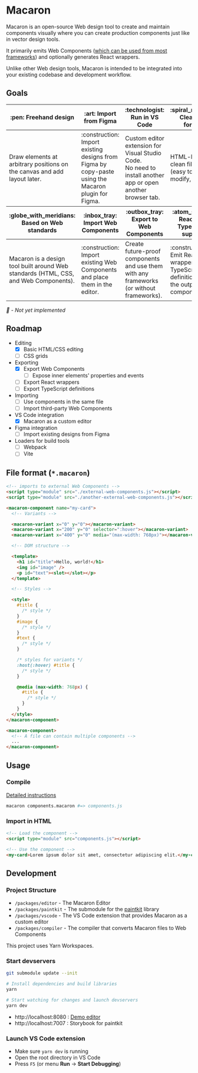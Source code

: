 # Macaron

Macaron is an open-source Web design tool to create and maintain components visually
where you can create production components just like in vector design tools.

It primarily emits Web Components ([which can be used from most frameworks](https://custom-elements-everywhere.com/)) and optionally generates React wrappers.

Unlike other Web design tools, Macaron is intended to be integrated into your existing codebase and development workflow.

## Goals

<table>
  <thead>
    <tr>
      <th>:pen: Freehand design</th>
      <th>:art: Import from Figma</th>
      <th>:technologist: Run in VS Code</th>
      <th>:spiral_notepad: Clean file format</th>
    </tr>
  </thead>
  <tbody>
    <tr>
      <td>
        Draw elements at arbitrary positions on the canvas and add layout later.
      </td>
      <td>
        :construction: Import existing designs from Figma by copy-paste using the Macaron
        plugin for Figma.
      </td>
      <td>
        Custom editor extension for Visual Studio
        Code.<br />
        No need to install another app or open another browser tab.
      </td>
      <td>
        HTML-based clean file format (easy to read, modify, parse).
      </td>
    </tr>
  </tbody>
  <thead>
    <tr>
      <th>:globe_with_meridians: Based on Web standards</th>
      <th>:inbox_tray: Import Web Components</th>
      <th>:outbox_tray: Export to Web Components</th>
      <th>:atom_symbol: React and TypeScript support</th>
    </tr>
  </thead>
  <tbody>
    <tr>
      <td>
        Macaron is a design tool built around Web standards (HTML, CSS, and Web
        Components).
      </td>
      <td>:construction: Import existing Web Components and place them in the editor.</td>
      <td>
        Create future-proof components and use them with any frameworks (or
        without frameworks).
      </td>
      <td>
        :construction: Emit React wrappers and TypeScript definitions for the output Web
        components.
      </td>
    </tr>
  </tbody>
</table>

_:construction: - Not yet implemented_

## Roadmap

- Editing
  - [x] Basic HTML/CSS editing
  - [ ] CSS grids
- Exporting
  - [x] Export Web Components
    - [ ] Expose inner elements' properties and events
  - [ ] Export React wrappers
  - [ ] Export TypeScript definitions
- Importing
  - [ ] Use components in the same file
  - [ ] Import third-party Web Components
- VS Code integration
  - [x] Macaron as a custom editor
- Figma integration
  - [ ] Import existing designs from Figma
- Loaders for build tools
  - [ ] Webpack
  - [ ] Vite

## File format (`*.macaron`)

```html
<!-- imports to external Web Components -->
<script type="module" src="./external-web-components.js"></script>
<script type="module" src="./another-external-web-components.js"></script>

<macaron-component name="my-card">
  <!-- Variants -->

  <macaron-variant x="0" y="0"></macaron-variant>
  <macaron-variant x="200" y="0" selector=":hover"></macaron-variant>
  <macaron-variant x="400" y="0" media="(max-width: 768px)"></macaron-variant>

  <!-- DOM structure -->

  <template>
    <h1 id="title">Hello, world!</h1>
    <img id="image" />
    <p id="text"><slot></slot></p>
  </template>

  <!-- Styles -->

  <style>
    #title {
      /* style */
    }
    #image {
      /* style */
    }
    #text {
      /* style */
    }

    /* styles for variants */
    :host(:hover) #title {
      /* style */
    }

    @media (max-width: 768px) {
      #title {
        /* style */
      }
    }
  </style>
</macaron-component>

<macaron-component>
  <!-- A file can contain multiple components -->
  ...
</macaron-component>
```

## Usage

### Compile

[Detailed instructions](packages/compiler/README.md)

```bash
macaron components.macaron #=> components.js
```

### Import in HTML

```html
<!-- Load the component -->
<script type="module" src="components.js"></script>

<!-- Use the component -->
<my-card>Lorem ipsum dolor sit amet, consectetur adipiscing elit.</my-card>
```

## Development

### Project Structure

- `/packages/editor` - The Macaron Editor
- `/packages/paintkit` - The submodule for the [paintkit](https://github.com/seanchas116/paintkit) library
- `/packages/vscode` - The VS Code extension that provides Macaron as a custom editor
- `/packages/compiler` - The compiler that converts Macaron files to Web Components

This project uses Yarn Workspaces.

### Start devservers

```bash
git submodule update --init

# Install dependencies and build libraries
yarn

# Start watching for changes and launch devservers
yarn dev
```

- http://localhost:8080 : [Demo editor](/packages/editor/src/index.tsx)
- http://localhost:7007 : Storybook for paintkit

### Launch VS Code extension

- Make sure `yarn dev` is running
- Open the root directory in VS Code
- Press `F5` (or menu **Run** → **Start Debugging**)
